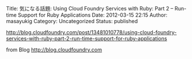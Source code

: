 Title: 気になる話題: Using Cloud Foundry Services with Ruby: Part 2 – Run-time Support for Ruby Applications
Date: 2012-03-15 22:15
Author: masayukig
Category: Uncategorized
Status: published

<div>

<http://blog.cloudfoundry.com/post/13481010778/using-cloud-foundry-services-with-ruby-part-2-run-time-support-for-ruby-applications>  
  
from Blog <http://blog.cloudfoundry.com>

</div>
